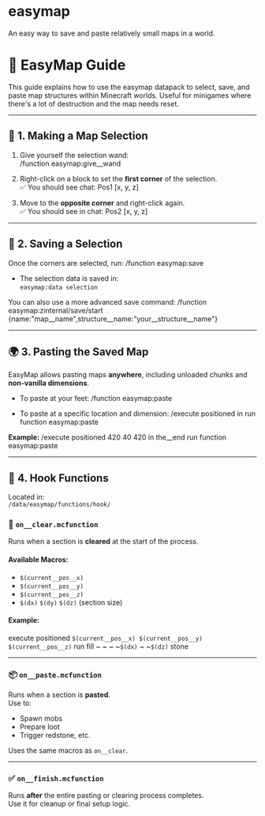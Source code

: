# easymap
 An easy way to save and paste relatively small maps in a world.

# 📘 EasyMap Guide

This guide explains how to use the easymap datapack to select, save, and paste map structures within Minecraft worlds.
Useful for minigames where there's a lot of destruction and the map needs reset.

---

## 📍 1. Making a Map Selection

1. Give yourself the selection wand:  
/function easymap:give__wand

2. Right-click on a block to set the **first corner** of the selection.  
✅ You should see chat: Pos1 [x, y, z]

3. Move to the **opposite corner** and right-click again.  
✅ You should see in chat: Pos2 [x, y, z]

---

## 💾 2. Saving a Selection

Once the corners are selected, run:
/function easymap:save

- The selection data is saved in:  
  `easymap:data selection`

You can also use a more advanced save command:
/function easymap:zinternal/save/start {name:"map__name",structure__name:"your__structure__name"}

---

## 🌍 3. Pasting the Saved Map

EasyMap allows pasting maps **anywhere**, including unloaded chunks and **non-vanilla dimensions**.

- To paste at your feet:
/function easymap:paste

- To paste at a specific location and dimension:
/execute positioned <x> <y> <z> in <dimension> run function easymap:paste

**Example:**
/execute positioned 420 40 420 in the__end run function easymap:paste

---

## 🧩 4. Hook Functions

Located in:  
`/data/easymap/functions/hook/`

### 🔄 `on__clear.mcfunction`

Runs when a section is **cleared** at the start of the process.

#### Available Macros:
- `$(current__pos__x)`  
- `$(current__pos__y)`  
- `$(current__pos__z)`
- `$(dx)` `$(dy)` `$(dz)` (section size)

#### Example:
execute positioned `$(current__pos__x) $(current__pos__y) $(current__pos__z)` run fill ~ ~ ~ ~`$(dx)` ~ ~`$(dz)` stone

---

### 📦 `on__paste.mcfunction`

Runs when a section is **pasted**.  
Use to:
- Spawn mobs
- Prepare loot
- Trigger redstone, etc.

Uses the same macros as `on__clear`.

---

### ✅ `on__finish.mcfunction`

Runs **after** the entire pasting or clearing process completes.  
Use it for cleanup or final setup logic.

